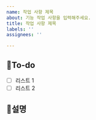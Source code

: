 ```yaml
---
name: 작업 사항 제목
about: 기능 작업 사항을 입력해주세요.
title: 작업 사항 제목
labels: ''
assignees: ''

---
```


## 📝To-do
- [ ] 리스트 1
- [ ] 리스트 2

## 🌿설명
